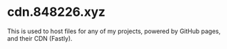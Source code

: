 # cdn.848226.xyz
This is used to host files for any of my projects, powered by GitHub pages, and their CDN (Fastly).
